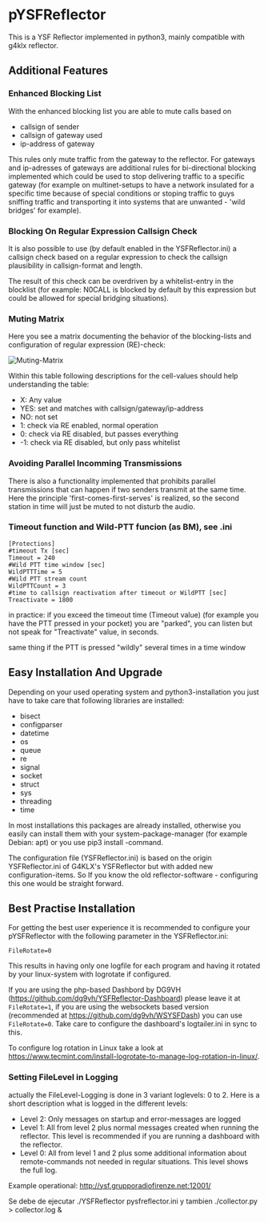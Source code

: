 # pYSFReflector
This is a YSF Reflector implemented in python3, mainly compatible with g4klx reflector.

## Additional Features
### Enhanced Blocking List
With the enhanced blocking list you are able to mute calls based on

* callsign of sender
* callsign of gateway used
* ip-address of gateway

This rules only mute traffic from the gateway to the reflector. For gateways and ip-adresses of gateways are additional rules for bi-directional blocking implemented which could be used to stop delivering traffic to a specific gateway (for example on multinet-setups to have a network insulated for a specific time because of special conditions or stoping traffic to guys sniffing traffic and transporting it into systems that are unwanted - 'wild bridges' for example).

### Blocking On Regular Expression Callsign Check
It is also possible to use (by default enabled in the YSFReflector.ini) a callsign check based on a regular expression to check the callsign plausibility in callsign-format and length.

The result of this check can be overdriven by a whitelist-entry in the blocklist (for example: N0CALL is blocked by default by this expression but could be allowed for special bridging situations).

### Muting Matrix
Here you see a matrix documenting the behavior of the blocking-lists and configuration of regular expression (RE)-check:

![Muting-Matrix](img/Muting-Matrix.png "Muting-Matrix")

Within this table following descriptions for the cell-values should help understanding the table:
* X: Any value
* YES: set and matches with callsign/gateway/ip-address	
* NO: not set	
* 1: check via RE enabled, normal operation	
* 0: check via RE disabled, but passes everything	
* -1: check via RE disabled, but only pass whitelist	

### Avoiding Parallel Incomming Transmissions
There is also a functionality implemented that prohibits parallel transmissions that can happen if two senders transmit at the same time. Here the principle 'first-comes-first-serves' is realized, so the second station in time will just be muted to not disturb the audio.

### Timeout function and Wild-PTT funcion (as BM), see .ini

`[Protections]`  
`#timeout Tx [sec]`  
`Timeout = 240`  
`#Wild PTT time window [sec]`  
`WildPTTTime = 5`  
`#Wild PTT stream count`     
`WildPTTCount = 3`  
`#time to callsign reactivation after timeout or WildPTT [sec]`  
`Treactivate = 1800`  

in practice: if you exceed the timeout time (Timeout value)
(for example you have the PTT pressed in your pocket)
you are "parked", you can listen but not speak for "Treactivate" value, in seconds.

same thing if the PTT is pressed "wildly" several times in a time window

## Easy Installation And Upgrade
Depending on your used operating system and python3-installation you just have to take care that following libraries are installed:

* bisect
* configparser
* datetime
* os
* queue
* re
* signal
* socket
* struct
* sys
* threading
* time

In most installations this packages are already installed, otherwise you easily can install them with your system-package-manager (for example Debian: apt) or you use pip3 install <package>-command.

The configuration file (YSFReflector.ini) is based on the origin YSFReflector.ini of G4KLX's YSFReflector but with added new configuration-items. So If you know the old reflector-software - configuring this one would be straight forward.

## Best Practise Installation
For getting the best user experience it is recommended to configure your pYSFReflector with the following parameter in the YSFReflector.ini:

`FileRotate=0`

This results in having only one logfile for each program and having it rotated by your linux-system with logrotate if configured.

If you are using the php-based Dashbord by DG9VH (https://github.com/dg9vh/YSFReflector-Dashboard) please leave it at `FileRotate=1`, if you are using the websockets based version (recommended at https://github.com/dg9vh/WSYSFDash) you can use `FileRotate=0`. Take care to configure the dashboard's logtailer.ini in sync to this.

To configure log rotation in Linux take a look at https://www.tecmint.com/install-logrotate-to-manage-log-rotation-in-linux/.

### Setting FileLevel in Logging
actually the FileLevel-Logging is done in 3 variant loglevels: 0 to 2. Here is a short description what is logged in the different levels:

* Level 2: Only messages on startup and error-messages are logged
* Level 1: All from level 2 plus normal messages created when running the reflector. This level is recommended if you are running a dashboard with the reflector.
* Level 0: All from level 1 and 2 plus some additional information about remote-commands not needed in regular situations. This level shows the full log.


Example operational: http://ysf.grupporadiofirenze.net:12001/
  
Se debe de ejecutar ./YSFReflector pysfreflector.ini
y tambien ./collector.py > collector.log &
  
